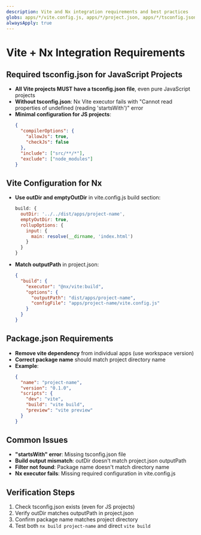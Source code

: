 ```yaml
---
description: Vite and Nx integration requirements and best practices
globs: apps/*/vite.config.js, apps/*/project.json, apps/*/tsconfig.json
alwaysApply: true
---
```


# Vite + Nx Integration Requirements

## Required tsconfig.json for JavaScript Projects

- **All Vite projects MUST have a tsconfig.json file**, even pure JavaScript projects
- **Without tsconfig.json**: Nx Vite executor fails with "Cannot read properties of undefined (reading 'startsWith')" error
- **Minimal configuration for JS projects**:
  ```json
  {
    "compilerOptions": {
      "allowJs": true,
      "checkJs": false
    },
    "include": ["src/**/*"],
    "exclude": ["node_modules"]
  }
  ```

## Vite Configuration for Nx

- **Use outDir and emptyOutDir** in vite.config.js build section:
  ```javascript
  build: {
    outDir: '../../dist/apps/project-name',
    emptyOutDir: true,
    rollupOptions: {
      input: {
        main: resolve(__dirname, 'index.html')
      }
    }
  }
  ```

- **Match outputPath** in project.json:
  ```json
  {
    "build": {
      "executor": "@nx/vite:build",
      "options": {
        "outputPath": "dist/apps/project-name",
        "configFile": "apps/project-name/vite.config.js"
      }
    }
  }
  ```

## Package.json Requirements

- **Remove vite dependency** from individual apps (use workspace version)
- **Correct package name** should match project directory name
- **Example**:
  ```json
  {
    "name": "project-name",
    "version": "0.1.0",
    "scripts": {
      "dev": "vite",
      "build": "vite build",
      "preview": "vite preview"
    }
  }
  ```

## Common Issues

- **"startsWith" error**: Missing tsconfig.json file
- **Build output mismatch**: outDir doesn't match project.json outputPath
- **Filter not found**: Package name doesn't match directory name
- **Nx executor fails**: Missing required configuration in vite.config.js

## Verification Steps

1. Check tsconfig.json exists (even for JS projects)
2. Verify outDir matches outputPath in project.json
3. Confirm package name matches project directory
4. Test both `nx build project-name` and direct `vite build`